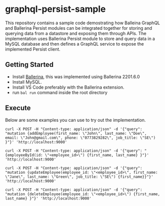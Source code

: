 # graphql-persist-sample

This repository contains a sample code demostrating how Balleina GraphQL and Ballerina Persist modules can be integrated together for storing and querying data from a datastore and exposing them through APIs. 
The implementation uses Ballerina Persist module to store and query data in a MySQL database and then defines a GraphQL service to expose the implemented Persist client.

## Getting Started
* Install [Ballerina](https://ballerina.io/learn/get-started/), this was implemented using Ballerina 2201.6.0
* Install MySQL.
* Install VS Code preferably with the Ballerina extension.
* run `bal run` command inside the root directory

## Execute
Below are some examples you can use to try out the implementation.
```
curl -X POST -H "Content-type: application/json" -d '{"query": "mutation {addEmployee(first_name: \"John\", last_name: \"Doe\", email: \"John@gmail.com\", phone: \"0773829282\", job_title: \"SE\") }"}' 'http://localhost:9000'
```
```
curl -X POST -H "Content-type: application/json" -d '{"query": "{employeeById(id: \"<employee_id>\") {first_name, last_name} }"}' 'http://localhost:9000'
```
```
curl -X POST -H "Content-type: application/json" -d '{"query": "mutation {updateEmployee(employee_id: \"<employee_id>\", first_name: \"Jane\", last_name: \"Green\", job_title: \"SE\") {first_name}}"}' 'http://localhost:9000'
```
```
curl -X POST -H "Content-type: application/json" -d '{"query": "mutation {deleteEmployee(employee_id: \"<employee_id>\") {first_name, last_name} }"}' 'http://localhost:9000'
```

